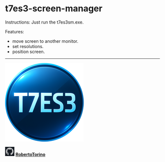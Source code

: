 # t7es3-screen-manager

Instructions:
Just run the t7es3sm.exe.

Features:
- move screen to another monitor.
- set resolutions.
- position screen.


---

![rpcl3_default_256.png](t7es3_media/t7es3_default_256.png)

![github.png](images/github.png)
**[RobertoTorino](https://github.com/RobertoTorino)**     
